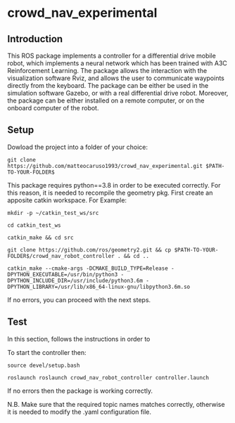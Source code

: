 # crowd_nav_experimental
## Introduction
This ROS package implements a controller for a differential drive mobile robot, which implements a neural network which has been trained with A3C Reinforcement Learning. The package allows the interaction with the visualization software Rviz, and allows the user to communicate waypoints directly from the keyboard.
The package can be either be used in the simulation software Gazebo, or with a real differential drive robot. Moreover, the package can be either installed on a remote computer, or on the onboard computer of the robot.

## Setup
Dowload the project into a folder of your choice:

```git clone https://github.com/matteocaruso1993/crowd_nav_experimental.git $PATH-TO-YOUR-FOLDER$```

This package requires python==3.8 in order to be executed correctly. For this reason, it is needed to recompile the geometry pkg. First create an apposite catkin workspace. For Example:

```mkdir -p ~/catkin_test_ws/src```

```cd catkin_test_ws```

```catkin_make && cd src```

```git clone https://github.com/ros/geometry2.git && cp $PATH-TO-YOUR-FOLDER$/crowd_nav_robot_controller . && cd ..```

```catkin_make --cmake-args -DCMAKE_BUILD_TYPE=Release -DPYTHON_EXECUTABLE=/usr/bin/python3 -DPYTHON_INCLUDE_DIR=/usr/include/python3.6m -DPYTHON_LIBRARY=/usr/lib/x86_64-linux-gnu/libpython3.6m.so```


If no errors, you can proceed with the next steps.

## Test
In this section, follows the instructions in order to 

To start the controller then:

```source devel/setup.bash```

```roslaunch roslaunch crowd_nav_robot_controller controller.launch```

If no errors then the package is working correctly.

N.B. Make sure that the required topic names matches correctly, otherwise it is needed to modify the .yaml configuration file.





